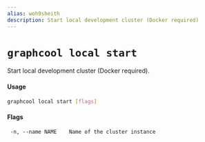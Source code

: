 ```yaml
---
alias: woh9sheith
description: Start local development cluster (Docker required)
---
```


# `graphcool local start`

Start local development cluster (Docker required).

#### Usage

```sh
graphcool local start [flags]
```

#### Flags

```
 -n, --name NAME    Name of the cluster instance
```
